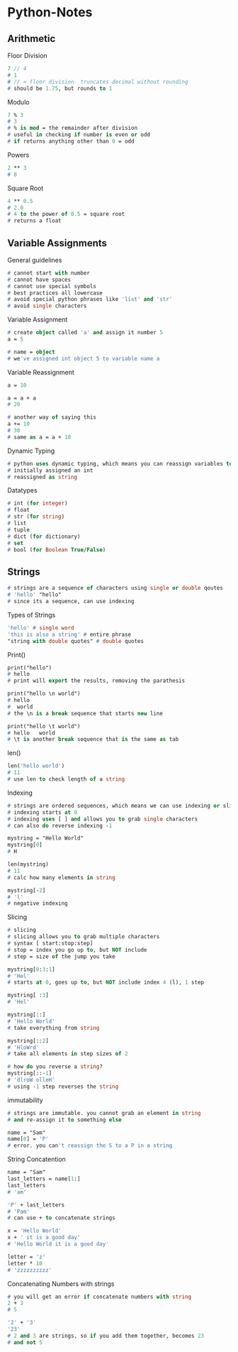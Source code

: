 # Python-Notes

## Arithmetic

Floor Division

```p
7 // 4
# 1
# // = floor division. truncates decimal without rounding
# should be 1.75, but rounds to 1
```

Modulo

```p
7 % 3
# 3
# % is mod = the remainder after division
# useful in checking if number is even or odd
# if returns anything other than 0 = odd
```

Powers

```p
2 ** 3
# 8
```

Square Root

```p
4 ** 0.5
# 2.0
# 4 to the power of 0.5 = square root
# returns a float
```

## Variable Assignments

General guidelines

```p
# cannot start with number
# cannot have spaces
# cannot use special symbols
# best practices all lowercase
# avoid special python phrases like 'list' and 'str'
# avoid single characters
```

Variable Assignment

```p
# create object called 'a' and assign it number 5
a = 5

# name = object
# we've assigned int object 5 to variable name a
```

Variable Reassignment

```p
a = 10

a = a + a
# 20

# another way of saying this
a += 10
# 30
# same as a = a + 10
```

Dynamic Typing

```p
# python uses dynamic typing, which means you can reassign variables to different data types
# initially assigned an int
# reassigned as string
```

Datatypes

```p
# int (for integer)
# float
# str (for string)
# list
# tuple
# dict (for dictionary)
# set
# bool (for Boolean True/False)
```

## Strings

```p
# strings are a sequence of characters using single or double qoutes
# 'hello' "hello"
# since its a sequence, can use indexing
```

Types of Strings

```p
'hello' # single word
'this is also a string' # entire phrase
"string with double quotes" # double quotes
```

Print()

```p
print("hello")
# hello
# print will export the results, removing the parathesis

print("hello \n world")
# hello
#  world
# the \n is a break sequence that starts new line

print("hello \t world")
# hello   world
# \t is another break sequence that is the same as tab
```

len()

```p
len('hello world')
# 11
# use len to check length of a string
```

Indexing

```p
# strings are ordered sequences, which means we can use indexing or slicing to grab sub-sections
# indexing starts at 0
# indexing uses [ ] and allows you to grab single characters
# can also do reverse indexing -1
```

```p
mystring = "Hello World"
mystring[0]
# H

len(mystring)
# 11
# calc how many elements in string

mystring[-2]
# 'l'
# negative indexing
```

Slicing

```p
# slicing
# slicing allows you to grab multiple characters
# syntax [ start:stop:step]
# stop = index you go up to, but NOT include
# step = size of the jump you take
```

```p
mystring[0:3:1]
# 'Hel'
# starts at 0, goes up to, but NOT include index 4 (l), 1 step

mystring[ :3]
# 'Hel'

mystring[::]
# 'Hello World'
# take everything from string

mystring[::2]
# 'HloWrd'
# take all elements in step sizes of 2 
```

```p
# how do you reverse a string?
mystring[::-1]
# 'dlroW olleH'
# using -1 step reverses the string
```

immutability

```p
# strings are immutable. you cannot grab an element in string
# and re-assign it to something else

name = "Sam"
name[0] = 'P'
# error. you can't reassign the S to a P in a string
```

String Concatention

```p
name = "Sam"
last_letters = name[1:]
last_letters
# 'am'

'P' + last_letters
# 'Pam'
# can use + to concatenate strings
```

```p
x = 'Hello World'
x + ' it is a good day'
# 'Hello World it is a good day'
```

```p
letter = 'z'
letter * 10
# 'zzzzzzzzzz'
```

Concatenating Numbers with strings

```p
# you will get an error if concatenate numbers with string
2 + 3
# 5

'2' + '3'
'23'
# 2 and 3 are strings, so if you add them together, becomes 23
# and not 5
```
